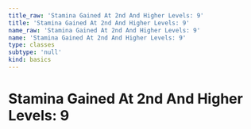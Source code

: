 ```yaml
---
title_raw: 'Stamina Gained At 2nd And Higher Levels: 9'
title: 'Stamina Gained At 2nd And Higher Levels: 9'
name_raw: 'Stamina Gained At 2nd And Higher Levels: 9'
name: 'Stamina Gained At 2nd And Higher Levels: 9'
type: classes
subtype: 'null'
kind: basics
---
```


# Stamina Gained At 2nd And Higher Levels: 9
